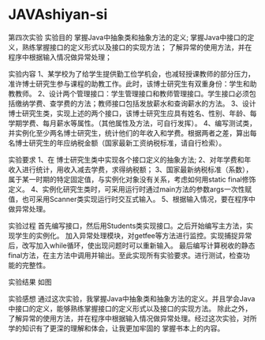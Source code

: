 # JAVAshiyan-si
第四次实验
实验目的
掌握Java中抽象类和抽象方法的定义;
掌握Java中接口的定义，熟练掌握接口的定义形式以及接口的实现方法；
了解异常的使用方法，并在程序中根据输入情况做异常处理；

实验内容
1、某学校为了给学生提供勤工俭学机会，也减轻授课教师的部分压力，准许博士研究生参与课程的助教工作。此时，该博士研究生有双重身份：学生和助教教师。
2、设计两个管理接口：学生管理接口和教师管理接口。学生接口必须包括缴纳学费、查学费的方法；教师接口包括发放薪水和查询薪水的方法。
3、设计博士研究生类，实现上述的两个接口，该博士研究生应具有姓名、性别、年龄、每学期学费、每月薪水等属性。（其他属性及方法，可自行发挥）。
4、编写测试类，并实例化至少两名博士研究生，统计他们的年收入和学费。根据两者之差，算出每名博士研究生的年应纳税金额（国家最新工资纳税标准，请自行检索）。

实验要求
1、在 博士研究生类中实现各个接口定义的抽象方法;
2、对年学费和年收入进行统计，用收入减去学费，求得纳税额；
3、国家最新纳税标准（系数），属于某一时期的特定固定值，与实例化对象没有关系，考虑如何用static final修饰定义。
4、实例化研究生类时，可采用运行时通过main方法的参数args一次性赋值，也可采用Scanner类实现运行时交互式输入。
5、根据输入情况，要在程序中做异常处理。

实验过程
首先编写接口，然后用Students类实现接口。之后开始编写主方法，实现学生的实例化。
加入异常处理模块，对getfee等方法进行监控。实现捕捉异常后，改写加入while循环，使出现问题时可以重新输入。
最后编写计算税收的静态final方法，在主方法中调用并输出。至此实现所有实验要求。进行测试，检查功能的完整性。

实验结果
如图

实验感想
通过这次实验，我掌握Java中抽象类和抽象方法的定义。并且学会Java中接口的定义，能够熟练掌握接口的定义形式以及接口的实现方法。 
除此之外，了解异常的使用方法，并在程序中根据输入情况做异常处理。经过这次实验，对所学的知识有了更深的理解和体会，让我更加牢固的
掌握书本上的内容。
